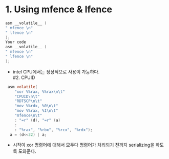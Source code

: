 # 1. Using mfence & lfence
```c
asm __volatile__ (
" mfence \n"
" lfence \n"
);
Your code
asm __volatile__ (
" mfence \n"
" lfence \n"
);
```
* intel CPU에서는 정상적으로 사용이 가능하다.  
#2. CPUID
```c
 asm volatile(
    "xor %%rax, %%rax\n\t"
    "CPUID\n\t"
    "RDTSCP\n\t"
    "mov %%rdx, %0\n\t"
    "mov %%rax, %1\n\t"
    "mfence\n\t"
    : "=r" (d), "=r" (a)
    :
    : "%rax", "%rbx", "%rcx", "%rdx");
  a = (d<<32) | a;
  ```
  * 시작이 xor 명령어에 대해서 모두다 명령어가 처리되기 전까지 serializing을 하도록 도와준다.

